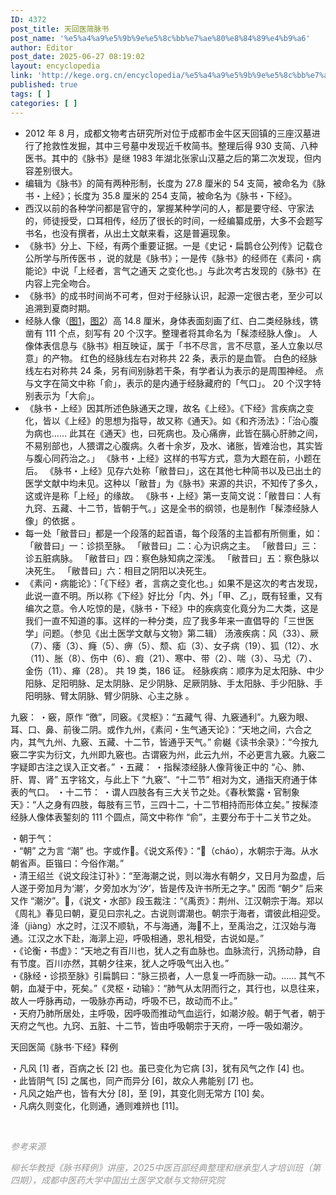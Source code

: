 ```yaml
---
ID: 4372
post_title: 天回医简脉书
post_name: '%e5%a4%a9%e5%9b%9e%e5%8c%bb%e7%ae%80%e8%84%89%e4%b9%a6'
author: Editor
post_date: 2025-06-27 08:19:02
layout: encyclopedia
link: 'http://kege.org.cn/encyclopedia/%e5%a4%a9%e5%9b%9e%e5%8c%bb%e7%ae%80%e8%84%89%e4%b9%a6'
published: true
tags: [ ]
categories: [ ]
---
```

<ul>
 	<li>2012 年 8 月，成都文物考古研究所对位于成都市金牛区天回镇的三座汉墓进行了抢救性发掘，其中三号墓中发现近千枚简书。整理后得 930 支简、八种医书。其中的《脉书》是继 1983 年湖北张家山汉墓之后的第二次发现，但内容差别很大。</li>
 	<li>编辑为《脉书》的简有两种形制，长度为 27.8 厘米的 54 支简，被命名为《脉书・上经》；长度为 35.8 厘米的 254 支简，被命名为《脉书・下经》。</li>
 	<li>西汉以前的各种学问都是官守的，掌握某种学问的人，都是要守经、守家法的，师徒授受，口耳相传，经历了很长的时间，一经编纂成册，大多不会题写书名，也没有撰者，从出土文献来看，这是普遍现象。</li>
 	<li>《脉书》分上、下经，有两个重要证据。一是《史记・扁鹊仓公列传》记载仓公所学与所传医书 ，说的就是《脉书》；一是传《脉书》的经师在《素问・病能论》中说「上经者，言气之通天 之变化也。」与此次考古发现的《脉书》在内容上完全吻合。</li>
 	<li>《脉书》的成书时间尚不可考，但对于经脉认识，起源一定很古老，至少可以追溯到夏商时期。</li>
 	<li>经脉人像（<a href="https://github.com/tomxiongs/kegeorgcn/blob/master/pictures/%E5%A4%A9%E5%9B%9E%E5%8C%BB%E7%AE%80%E9%AB%B9%E6%BC%86%E7%BB%8F%E8%84%89%E4%BA%BA01.PNG">图1</a>，<a href="https://github.com/tomxiongs/kegeorgcn/blob/master/pictures/%E5%A4%A9%E5%9B%9E%E5%8C%BB%E7%AE%80%E9%AB%B9%E6%BC%86%E7%BB%8F%E8%84%89%E4%BA%BA02.PNG">图2</a>）高 14.8 厘米，身体表面刻画了红、白二类经脉线，镌凿有 111 个点，刻写有 20 个汉字。整理者将其命名为「髹漆经脉人像」。
人像体表信息与《脉书》相互映证，属于「书不尽言，言不尽意，圣人立象以尽意」的产物。
红色的经脉线左右对称共 22 条，表示的是血管。
白色的经脉线左右对称共 24 条，另有间别脉若干条，有学者认为表示的是周围神经。
点与文字在简文中称「俞」，表示的是内通于经脉藏府的「气口」。
20 个汉字特别表示为「大俞」。</li>
 	<li>《脉书・上经》因其所述色脉通天之理，故名《上经》。《下经》言疾病之变化，皆以《上经》的思想为指导，故又称《通天》。如《和齐汤法》：「治心腹为病也…… 此其在《通天》也，曰死病也。及心痛痹，此皆在膈心肝肺之间，不易别部也，人猥谓之心腹病。久者十余岁，及水、诸胀，皆难治也，其实皆与腹心同药治之。」
《脉书・上经》这样的书写方式，意为大题在前，小题在后。
《脉书・上经》见存六处称「敝昔曰」，这在其他七种简书以及已出土的医学文献中均未见。这种以「敝昔」为《脉书》来源的共识，不知传了多久，这或许是称「上经」的缘故。
《脉书・上经》第一支简文说：「敝昔曰：人有九窍、五藏、十二节，皆朝于气。」这是全书的纲领，也是制作「髹漆经脉人像」的依据 。</li>
 	<li>每一处「敝昔曰」都是一个段落的起首语，每个段落的主旨都有所侧重，如：
「敝昔曰」一：诊损至脉。
「敝昔曰」二：心为识病之主。
「敝昔曰」三：诊五脏病脉。
「敝昔曰」四：察色脉知病之深浅。
「敝昔曰」五：察色脉以决死生。
「敝昔曰」六：相目之阴阳以决死生。</li>
 	<li>《素问・病能论》：「《下经》者，言病之变化也。」如果不是这次的考古发现，此说一直不明。所以称《下经》好比分「内、外」「甲、乙」，既有轻重，又有编次之意。令人吃惊的是，《脉书・下经》中的疾病变化竟分为二大类，这是我们一直不知道的事。这样的一种分类，应了我多年来一直倡导的「三世医学」问题。（参见《出土医学文献与文物》第二辑）
汤液疾病：风（33）、厥（7）、痿（3）、癃（5）、痹（5）、颓、疝（3）、女子病（19）、狐（12）、水（11）、胀（8）、伤中（6）、瘕（21）、寒中、带（2）、喘（3）、马尤（7）、金伤（11）、瘅（28）。
共 19 类，186 证。
经脉疾病：顺序为足太阳脉、中少阳脉、足阳明脉、足太阴脉、足少阴脉、足厥阴脉、手太阳脉、手少阳脉、手阳明脉、臂太阴脉、臂少阴脉、心主之脉 。</li>
</ul>
九竅：
・竅，原作 “徼”，同竅。《灵枢》：“五藏气 得、九竅通利”。九竅为眼、耳、口、鼻、前後二阴。或作九州，《素问・生气通天论》：“天地之间，六合之内，其气九州、九竅、五藏、十二节，皆通乎天气。” 俞樾《读书余录》：“今按九竅二字实为衍文，九州即九竅也。古谓竅为州，此云九州，不必更言九竅。九竅二字疑即古注之误入正文者。”
・五藏：
・指髹漆经脉人像背後正中的 “心、肺、肝、胃、肾” 五字铭文，与此上下 “九竅”、“十二节” 相对为文，通指天府通于体表的气口。
・十二节：
・谓人四肢各有三大关节之处。《春秋繁露・官制象天》：“人之身有四肢，每肢有三节，三四十二，十二节相持而形体立矣。” 按髹漆经脉人像体表錾刻的 111 个圆点，简文中称作 “俞”，主要分布于十二关节之处。

・朝于气：<br class="container-utlnW2 wrapper-d0Cc1k undefined" />・“朝” 之为言 “潮” 也。字或作𣶃。《说文系传》：“𣶃（cháo），水朝宗于海。从水朝省声。臣锴曰：今俗作潮。”<br class="container-utlnW2 wrapper-d0Cc1k undefined" />・清王绍兰《说文段注订补》：“至海潮之说，则以海水有朝夕，又日月为盈虚，后人遂于旁加月为‘潮’，夕旁加水为‘汐’，皆是传及许书所无之字。” 因而 “朝夕” 后来又作 “潮汐”。𣶃，《说文・水部》段玉裁注：“《禹贡》：荆州、江汉朝宗于海。郑以《周礼》春见曰朝，夏见曰宗礼之。古说则谓潮也。朝宗于海者，谓彼此相迎受。洚（jiàng）水之时，江汉不顺轨，不与海通，海𣶃不上，至禹治之，江汉始与海通。江汉之水下赴，海漷上迎，呼吸相通，恩礼相受，古说如是。”<br class="container-utlnW2 wrapper-d0Cc1k undefined" />・《论衡・书虚》：“天地之有百川也，犹人之有血脉也。血脉流行，汎扬动静，自有节度。百川亦然，其朝夕往来，犹人之呼吸气出入也。”<br class="container-utlnW2 wrapper-d0Cc1k undefined" />・《脉经・诊损至脉》引扁鹊曰：“脉三损者，人一息复一呼而脉一动。…… 其气不朝，血凝于中，死矣。”《灵枢・动输》：“肺气从太阴而行之，其行也，以息往来，故人一呼脉再动，一吸脉亦再动，呼吸不已，故动而不止。”<br class="container-utlnW2 wrapper-d0Cc1k undefined" />・天府乃肺所居处，主呼吸，因呼吸而推动气血运行，如潮汐般。朝于气者，朝于天府之气也。九窍、五脏、十二节，皆由呼吸朝宗于天府，一呼一吸如潮汐。

天回医简《脉书·下经》释例

・凡风 [1] 者，百病之长 [2] 也。虽已变化为它病 [3]，犹有风气之作 [4] 也。<br class="container-utlnW2 wrapper-d0Cc1k undefined" />・此皆阴气 [5] 之属也，同产而异分 [6]，故众人弗能别 [7] 也。<br class="container-utlnW2 wrapper-d0Cc1k undefined" />・凡风之始产也，皆有大分 [8]，至 [9]，其变化则无常方 [10] 矣。<br class="container-utlnW2 wrapper-d0Cc1k undefined" />・凡病久则变化，化则通，通则难辨也 [11]。

&nbsp;

<em><span style="color: #999999;">参考来源</span></em>

<em><span style="color: #999999;">柳长华教授《脉书释例》讲座，2025中医百部经典整理和继承型人才培训班（第四期），成都中医药大学中国出土医学文献与文物研究院</span></em>